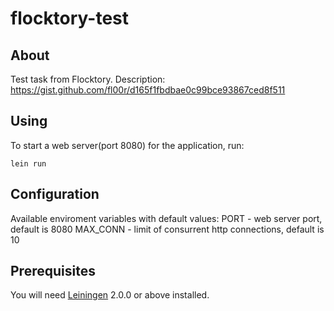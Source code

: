 # flocktory-test

## About

Test task from Flocktory. Description: https://gist.github.com/fl00r/d165f1fbdbae0c99bce93867ced8f511

## Using

To start a web server(port 8080) for the application, run:

    lein run

## Configuration

Available enviroment variables with default values:
PORT - web server port, default is 8080
MAX_CONN - limit of consurrent http connections, default is 10

## Prerequisites

You will need [Leiningen][] 2.0.0 or above installed.

[leiningen]: https://github.com/technomancy/leiningen
